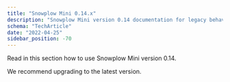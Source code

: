 ```yaml
---
title: "Snowplow Mini 0.14.x"
description: "Snowplow Mini version 0.14 documentation for legacy behavioral data pipeline testing implementations."
schema: "TechArticle"
date: "2022-04-25"
sidebar_position: -70
---
```


Read in this section how to use Snowplow Mini version 0.14.

We recommend upgrading to the latest version.
